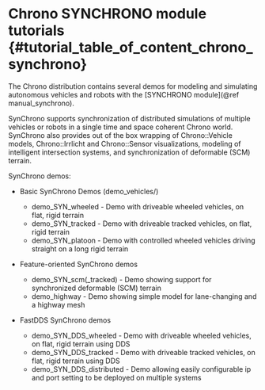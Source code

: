 Chrono SYNCHRONO module tutorials {#tutorial_table_of_content_chrono_synchrono}
===============================

The Chrono distribution contains several demos for modeling and simulating autonomous vehicles and robots with the [SYNCHRONO module](@ref manual_synchrono).

SynChrono supports synchronization of distributed simulations of multiple vehicles or robots in a single time and space coherent Chrono world. SynChrono also provides out of the box wrapping of Chrono::Vehicle models, Chrono::Irrlicht and Chrono::Sensor visualizations, modeling of intelligent intersection systems, and synchronization of deformable (SCM) terrain.

SynChrono demos:

* Basic SynChrono Demos (demo_vehicles/)
    * demo_SYN_wheeled - Demo with driveable wheeled vehicles, on flat, rigid terrain
    * demo_SYN_tracked - Demo with driveable tracked vehicles, on flat, rigid terrain
    * demo_SYN_platoon - Demo with controlled wheeled vehicles driving straight on a long rigid terrain

* Feature-oriented SynChrono demos
    * demo_SYN_scm(_tracked) - Demo showing support for synchronized deformable (SCM) terrain
    * demo_highway - Demo showing simple model for lane-changing and a highway mesh

* FastDDS SynChrono demos
    * demo_SYN_DDS_wheeled - Demo with driveable wheeled vehicles, on flat, rigid terrain using DDS
    * demo_SYN_DDS_tracked - Demo with driveable tracked vehicles, on flat, rigid terrain using DDS
    * demo_SYN_DDS_distributed - Demo allowing easily configurable ip and port setting to be deployed on multiple systems
